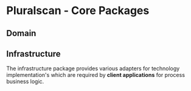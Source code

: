 # Pluralscan - Core Packages

## Domain

## Infrastructure

The infrastructure package provides various adapters for technology implementation's which are required by **client applications**
for process business logic.